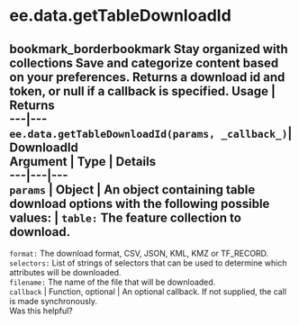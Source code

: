  
#  ee.data.getTableDownloadId
bookmark_borderbookmark Stay organized with collections  Save and categorize content based on your preferences.
Returns a download id and token, or null if a callback is specified.
Usage | Returns  
---|---  
`ee.data.getTableDownloadId(params, _callback_)`|  DownloadId  
Argument | Type | Details  
---|---|---  
`params` | Object | An object containing table download options with the following possible values:  |  ` table: ` The feature collection to download.  
---  
` format: ` The download format, CSV, JSON, KML, KMZ or TF_RECORD.  
` selectors: ` List of strings of selectors that can be used to determine which attributes will be downloaded.  
` filename: ` The name of the file that will be downloaded.  
`callback` | Function, optional | An optional callback. If not supplied, the call is made synchronously.  
Was this helpful?
